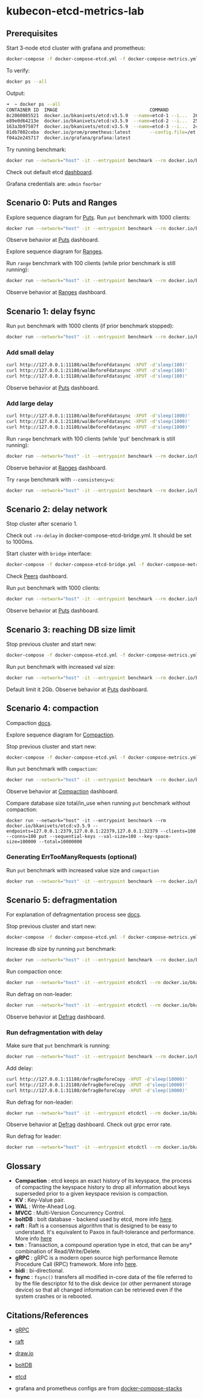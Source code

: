 # kubecon-etcd-metrics-lab

## Prerequisites

Start 3-node etcd cluster with grafana and prometheus:
```bash
docker-compose -f docker-compose-etcd.yml -f docker-compose-metrics.yml up --force-recreate -V
```
To verify:
```bash
docker ps --all
```
Output:
```bash
➜  ~ docker ps --all
CONTAINER ID  IMAGE                                  COMMAND               CREATED         STATUS         PORTS                                              NAMES
8c2060085521  docker.io/bkanivets/etcd:v3.5.9  --name=etcd-1 --i...  26 seconds ago  Up 21 seconds  0.0.0.0:2379->2379/tcp, 0.0.0.0:11180->11180/tcp   kubecon-etcd-metrics-lab_etcd-1_1
e89e0d64213e  docker.io/bkanivets/etcd:v3.5.9  --name=etcd-2 --i...  25 seconds ago  Up 20 seconds  0.0.0.0:21180->11180/tcp, 0.0.0.0:22379->2379/tcp  kubecon-etcd-metrics-lab_etcd-2_1
163a3b97507f  docker.io/bkanivets/etcd:v3.5.9  --name=etcd-3 --i...  24 seconds ago  Up 19 seconds  0.0.0.0:31180->11180/tcp, 0.0.0.0:32379->2379/tcp  kubecon-etcd-metrics-lab_etcd-3_1
81db7802ceba  docker.io/prom/prometheus:latest       --config.file=/et...  23 seconds ago  Up 18 seconds  0.0.0.0:9090->9090/tcp                             kubecon-etcd-metrics-lab_prometheus_1
f04a2e245717  docker.io/grafana/grafana:latest                             21 seconds ago  Up 17 seconds  0.0.0.0:3000->3000/tcp                             kubecon-etcd-metrics-lab_grafana_1
```

Try running benchmark:
```bash
docker run --network="host" -it --entrypoint benchmark --rm docker.io/bkanivets/etcd:v3.5.9 --endpoints=127.0.0.1:2379,127.0.0.1:22379,127.0.0.1:32379 --clients=100 --conns=100 put --sequential-keys --key-space-size=100000 --total=10000
```

Check out default etcd [dashboard](http://localhost:3000/d/e3f3beda-14fe-47ad-a431-c8227c997a53/etcd-by-prometheus).

Grafana credentials are:
`admin`
`foorbar`

## Scenario 0: Puts and Ranges
Explore sequence diagram for [Puts](https://mermaid.live/edit#pako:eNqdVVlv2kAQ_iurfUpUbJmYw-yDpbSpqkq9BG0iVZbQsjsEC7x21msCjfLfO2tOg3Gqwos91zffXH6hIpVAGc3hqQAl4C7mj5onkZqkK_JJZyJSkSL4y7g2sYgzrgxZ-qhw58sR6CXoSIGSkTo2ACNkXirdj_i4s7Mxh3xqziNqlLrfMJVz1VEsa7UxKhGrmM984T7cfrmYCM-yRQz63t_k8XUpxDlYglL3QccG7mN4vqCPlYRVDesJF3MUuu-5EbOfK5tgpHhhUlUkE8vfRqvWzgnDd7XFYuRHYa6ua32csCpgucEsQI5NarAIn5XYOdaGtpj7eiOOTrM0h2YXJ6zPMiud-SIfZ8g8Vo_H6HsQ54Tmro-MPNtSkyFwuSZixtVZDjtTG2HbYUZGfLnPdytEiL0aH8bTfK3EWBaamzhV4xxEqmTufp-UcWvI7oEqVA-ZHpiKNElic6j3CExzvIst3rC3g7kW9fSrXaubZkZurX9NBnsT61od7Mp0VVXW-GSQGfmlcj6FETw1uh2Woym-E57mYt_HWWG29byVspFNQ0HLUg4hLxZ4pGL-Zk0vjfVRtze4zb3-r0W5g7fX9GTPbVWRXZaqHP7tMiB_uai7DG85ktIT87y0Oicz4tRMzYdyUa6uCWDENWl7XpLXOzvhmfNWsN22xk3e_GmLJqATHkv8nL1YnIiaGSQQUYaPkut5RCP1inb2Jo_wPlBmdAEtWmSSm92nj7IptgmleNMpe6EryoLA9bpBZ9Dp9vpBv91u0TVljud2bwa-3_c7vW7XD7yb7muL_klTjNB2vU7P7_R7nWAwaAdeu4z2u9RZyNe_HrOfug).
Run `put` benchmark with 1000 clients:
```bash
docker run --network="host" -it --entrypoint benchmark --rm docker.io/bkanivets/etcd:v3.5.9 --endpoints=127.0.0.1:2379,127.0.0.1:22379,127.0.0.1:32379 --clients=1000 --conns=1000 put --sequential-keys --key-space-size=100000 --total=100000000
```
Observe behavior at [Puts](http://localhost:3000/d/ac2a8573-2a57-4b18-a9fd-d007b565f5e6/puts) dashboard.

Explore sequence diagram for [Ranges](https://mermaid.live/edit#pako:eNqFVMGO2jAQ_ZXIp65KIpKwCfiAVLVVtYe2ErQ9VJGQsQeIIA61nQBF_PuOA2EJZCG5WDNv3rx5mXhPeC6AUKLhXwGSw5eUzRXLEmnfab51vqk1t2cHnzVTJuXpmknjlCEmvGU5BlWCSiRIYWGXEDBc6CrtfcVjjbSsIzYzt5wKo94PFHSbuuCyqCOo6nmJMtuT6u8l57ckGUa9ETDxJ4XNO-lUCti2jjNlfInhiuDX9ugQK0wui2xq57J0TVfc4fBjqwkUDZBz-PDUWuUOmwGqDcoAMTG5YSvvRfK6sJXcdj07iZ1Q7osd6n6RO2xXqlf5ZqKQY1I5A_pWxbmZezVw_aWos1GpgUrKzuELJm-U1FD3jmdHEqtlbJiBz-1MTSNwI67MxohNNHbhCtLIuWd0ZYA1tEx1mkvdDkd0c1OoM8uVA4wvUHtJnd9SsxncbXglTlnsyfdPQrzb923YEehiZRoD31tEhK9xIHhg5tVattU-WmX8YmLVtsqPCp2qMpXziQaeS6G9n9NKpCWoX9IhGaiMpQKvtL0lTohZQAYJoXgUTC0TksgD4uyfO95JTqhRBXRIsRa4U6frj9AZW2mM4o9P6J5sCQ36XjfsDvp-Nwr7vSCOww7ZERrHXhBFfhj50aAXhtGhQ_7nORJ0vUH4HESBHz_3_NiPeoOK7W-VtC0Prw815sI).

Run `range` benchmark with 100 clients (while prior benchmark is still running):
```bash
docker run --network="host" -it --entrypoint benchmark --rm docker.io/bkanivets/etcd:v3.5.9 --endpoints=127.0.0.1:2379,127.0.0.1:22379,127.0.0.1:32379 --clients=100 --conns=100 range / --total=100000
```
Observe behavior at [Ranges](http://localhost:3000/d/ad0da30b-2128-4455-8cef-31424b06b7b9/ranges) dashboard.

## Scenario 1: delay fsync

Run `put` benchmark with 1000 clients (if prior benchmark stopped):
```bash
docker run --network="host" -it --entrypoint benchmark --rm docker.io/bkanivets/etcd:v3.5.9 --endpoints=127.0.0.1:2379,127.0.0.1:22379,127.0.0.1:32379 --clients=1000 --conns=1000 put --sequential-keys --key-space-size=100000 --total=1000000
```

### Add small delay
```bash
curl http://127.0.0.1:11180/walBeforeFdatasync -XPUT -d'sleep(100)'
curl http://127.0.0.1:21180/walBeforeFdatasync -XPUT -d'sleep(100)'
curl http://127.0.0.1:31180/walBeforeFdatasync -XPUT -d'sleep(100)'
```

Observe behavior at [Puts](http://localhost:3000/d/ac2a8573-2a57-4b18-a9fd-d007b565f5e6/puts) dashboard.

### Add large delay
```bash
curl http://127.0.0.1:11180/walBeforeFdatasync -XPUT -d'sleep(1000)'
curl http://127.0.0.1:21180/walBeforeFdatasync -XPUT -d'sleep(1000)'
curl http://127.0.0.1:31180/walBeforeFdatasync -XPUT -d'sleep(1000)'
```

Run `range` benchmark with 100 clients (while 'put' benchmark is still running):
```bash
docker run --network="host" -it --entrypoint benchmark --rm docker.io/bkanivets/etcd:v3.5.9 --endpoints=127.0.0.1:2379,127.0.0.1:22379,127.0.0.1:32379 --clients=100 --conns=100 range / --total=100000
```

Observe behavior at [Ranges](http://localhost:3000/d/ad0da30b-2128-4455-8cef-31424b06b7b9/ranges) dashboard.

Try `range` benchmark with `--consistency=s`:
```bash
docker run --network="host" -it --entrypoint benchmark --rm docker.io/bkanivets/etcd:v3.5.9 --endpoints=127.0.0.1:2379,127.0.0.1:22379,127.0.0.1:32379 --clients=100 --conns=100 --consistency=s range / --total=100000
```

## Scenario 2: delay network

Stop cluster after scenario 1.

Check out `-rx-delay` in docker-compose-etcd-bridge.yml. It should be set to 1000ms.

Start cluster with `bridge` interface:
```bash
docker-compose -f docker-compose-etcd-bridge.yml -f docker-compose-metrics.yml up --force-recreate -V
```

Check [Peers](http://localhost:3000/d/f3c3b742-47e8-4bda-8631-a1d540d0f130/peers) dashboard.

Run `put` benchmark with 1000 clients:
```bash
docker run --network="host" -it --entrypoint benchmark --rm docker.io/bkanivets/etcd:v3.5.9 --endpoints=127.0.0.1:2379,127.0.0.1:22379,127.0.0.1:32379 --clients=1000 --conns=1000 put --sequential-keys --key-space-size=100000 --total=100000
```
Observe behavior at [Puts](http://localhost:3000/d/ac2a8573-2a57-4b18-a9fd-d007b565f5e6/puts) dashboard.


## Scenario 3: reaching DB size limit
Stop previous cluster and start new:
```bash
docker-compose -f docker-compose-etcd.yml -f docker-compose-metrics.yml up --force-recreate -V
```

Run `put` benchmark with increased val size:
```bash
docker run --network="host" -it --entrypoint benchmark --rm docker.io/bkanivets/etcd:v3.5.9 --endpoints=127.0.0.1:2379,127.0.0.1:22379,127.0.0.1:32379 --clients=100 --conns=100 put --sequential-keys --val-size=10000 --key-space-size=100000 --total=10000000
```

Default limit it 2Gb. Observe behavior at [Puts](http://localhost:3000/d/ac2a8573-2a57-4b18-a9fd-d007b565f5e6/puts) dashboard.

## Scenario 4: compaction
Compaction [docs](https://etcd.io/docs/v3.6/op-guide/maintenance/#history-compaction-v3-api-key-value-database).

Explore sequence diagram for [Compaction](https://mermaid.live/edit#pako:eNqdVW1v2jAQ_iuWP20aRAEKpP6A1I1pmta9qGydNEVCxj5KBLEz26EwxH_fOUCAEmjV5Et0fu655158WVGhJVBGLfzNQQnoJ_zB8DRWI70gn0wmYhUrgk_GjUtEknHlyLyFB8F0PgAzBxMrUDJWhwBwQtriMPiInzuc57zjY3fKaNAafEMpp0cHXB61ARURj2M-8lnw--b2rBCeZbMEzH1ro-PrXIjTYClagy_3Zw4SJWFRBvcvz51WeTry2XmX48rUe713laVg5INOMy7cm7eVfvXesYFZh1pADp12mOZnJXaOlfQ-bllRRn4YnWkLl13qvWqlWeHMZ3aYYd6JejiMXgapP0l11ylGHk3igNwBl0siJlydaNhBPcO2h4wM-LzUuzViiPIYP4Zju1RiKHPDXaLV0ILQStrg-6jgrUi2DHSU6l7pPlOh0zRx-3oPwF3mO9vmTfZ-9JaiOv3jrlXNKyM33r9CQQkpJGxn92S2tvZjjBUTkPkMtlis4Fl4MfUvYy2gvnxbzmHGcwtlk54255BjxMUUByx4z52Y_MR4Y20IcDEhBuZITPZKC8htgi1i5JeyfAx9mIGDi9Lk6HW6zhAUg1FJEKvXXLOD6dt09fLsveri9uH5tfFk7-yqfgc208rCy7YVzrmcVW2r5xxJ4Ylaq67z5qU1moJJeSLxr7XytDF1E0ghpgw_JTfTmMZqjTi_nAe4JChzJocazTPJ3e4PR9kYa4NWXO-UreiCskYzDMKo3eo2r5tXUXjVua7RJZrDRhC2G81O4zpsRO32VXddo_-0RoowiKJuFIZRs9XptsJup1Xw_SkOfdD1fzHMkrs).

Stop previous cluster and start new:
```bash
docker-compose -f docker-compose-etcd.yml -f docker-compose-metrics.yml up --force-recreate -V
```

Run `put` benchmark with `compaction`:
```bash
docker run --network="host" -it --entrypoint benchmark --rm docker.io/bkanivets/etcd:v3.5.9 --endpoints=127.0.0.1:2379,127.0.0.1:22379,127.0.0.1:32379 --clients=100 --conns=100 put --sequential-keys --val-size=100 --key-space-size=100000 --total=10000000 compact-index-delta=10000 --compact-interval=10s
```
Observe behavior at [Compaction](http://localhost:3000/d/eb5c5196-8de5-4435-9a7d-d2bb4da869f4/compaction) dashboard.

Compare database size total/in_use when running `put` benchmark without compaction:
```bach
docker run --network="host" -it --entrypoint benchmark --rm docker.io/bkanivets/etcd:v3.5.9 --endpoints=127.0.0.1:2379,127.0.0.1:22379,127.0.0.1:32379 --clients=100 --conns=100 put --sequential-keys --val-size=100 --key-space-size=100000 --total=10000000
```

### Generating ErrTooManyRequests (optional)
Run `put` benchmark with increased value size and `compaction`
```bash
docker run --network="host" -it --entrypoint benchmark --rm docker.io/bkanivets/etcd:v3.5.9 --endpoints=127.0.0.1:2379,127.0.0.1:22379,127.0.0.1:32379 --clients=100 --conns=100 put --sequential-keys --val-size=10000 --key-space-size=100000 --total=10000000 compact-index-delta=1000 --compact-interval=30s
```

## Scenario 5: defragmentation
For explanation of defragmentation process see [docs](https://etcd.io/docs/v3.5/op-guide/maintenance/#defragmentation).

Stop previous cluster and start new:
```bash
docker-compose -f docker-compose-etcd.yml -f docker-compose-metrics.yml up --force-recreate -V
```

Increase db size by running `put` benchmark:
```bash
docker run --network="host" -it --entrypoint benchmark --rm docker.io/bkanivets/etcd:v3.5.9 --endpoints=127.0.0.1:2379,127.0.0.1:22379,127.0.0.1:32379 --clients=100 --conns=100 put --sequential-keys --val-size=10000 --key-space-size=100000 --total=101000
```
Run compaction once:
```bash
docker run --network="host" -it --entrypoint etcdctl --rm docker.io/bkanivets/etcd:v3.5.9 compact 100000 --endpoints=127.0.0.1:2379
```

Run defrag on non-leader:
```bash
docker run --network="host" -it --entrypoint etcdctl --rm docker.io/bkanivets/etcd:v3.5.9 defrag --endpoints=127.0.0.1:32379
```
Observe behavior at [Defrag](http://localhost:3000/d/bb7bc45f-5370-401d-8212-3408c6936f5c/defrag) dashboard.


### Run defragmentation with delay

Make sure that `put` benchmark is running:
```bash
docker run --network="host" -it --entrypoint benchmark --rm docker.io/bkanivets/etcd:v3.5.9 --endpoints=127.0.0.1:2379,127.0.0.1:22379,127.0.0.1:32379 --clients=100 --conns=100 put --sequential-keys --val-size=100 --key-space-size=100000 --total=10000000
```

Add delay:
```bash
curl http://127.0.0.1:11180/defragBeforeCopy -XPUT -d'sleep(10000)'
curl http://127.0.0.1:21180/defragBeforeCopy -XPUT -d'sleep(10000)'
curl http://127.0.0.1:31180/defragBeforeCopy -XPUT -d'sleep(10000)'
```

Run defrag for non-leader:
```bash
docker run --network="host" -it --entrypoint etcdctl --rm docker.io/bkanivets/etcd:v3.5.9 defrag --endpoints=127.0.0.1:32379
```

Observe behavior at [Defrag](http://localhost:3000/d/bb7bc45f-5370-401d-8212-3408c6936f5c/defrag) dashboard. Check out grpc error rate.

Run defrag for leader:
```bash
docker run --network="host" -it --entrypoint etcdctl --rm docker.io/bkanivets/etcd:v3.5.9 defrag --endpoints=127.0.0.1:2379
```

## Glossary

- **Compaction** : etcd keeps an exact history of its keyspace, the process of compacting the keyspace history to drop all information about keys superseded prior to a given keyspace revision is compaction.
- **KV** : Key-Value pair.
- **WAL** : Write-Ahead Log.
- **MVCC** : Multi-Version Concurrency Control.
- **boltDB** : bolt database - backend used by etcd, more info [here](https://github.com/boltdb/bolt).
- **raft** : Raft is a consensus algorithm that is designed to be easy to understand. It's equivalent to Paxos in fault-tolerance and performance. More info [here](https://raft.github.io)
- **txn** : Transaction, a compound operation type in etcd, that can be any* combination of Read/Write/Delete.
- **gRPC** : gRPC is a modern open source high performance Remote Procedure Call (RPC) framework. More info [here](https://grpc.io/).
- **bidi** : bi-directional.
- **fsync** : `fsync()` transfers all modified in-core data of the file referred to by the file descriptor fd to the disk device (or other permanent storage device) so that all changed information can be retrieved even if the system crashes or is rebooted.

## Citations/References

- [gRPC](https://grpc.io)
- [raft](https://raft.github.io/)
- [draw.io](https://draw.io)
- [boltDB](https://github.com/boltdb/bolt.git)
- [etcd](https://etcd.io/)

- grafana and prometheus configs are from [docker-compose-stacks](https://github.com/ninadingole/docker-compose-stacks)
